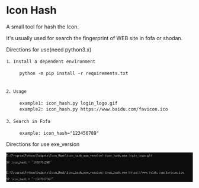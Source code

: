 # Icon Hash

A small tool for hash the Icon.

It's  usually used for search the fingerprint of WEB site in fofa or shodan.


Directions for use(need python3.x)

	1、Install a dependent environment

	     python -m pip install -r requirements.txt


	2、Usage

	     example1: icon_hash.py login_logo.gif
	     example2: icon_hash.py https://www.baidu.com/favicon.ico
	
	3、Search in Fofa
	     
	     example: icon_hash="123456789"
	     
Directions for use exe_version

![image](https://github.com/SevenC-base/Gadgets/blob/master/Icon_Hash/usage_exe_version.png)
